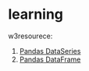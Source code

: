 # learning
w3resourece: 
  1. [Pandas DataSeries](https://www.w3resource.com/python-exercises/pandas/index-data-series.php)
  2. [Pandas DataFrame](https://www.w3resource.com/python-exercises/pandas/index-dataframe.php)
